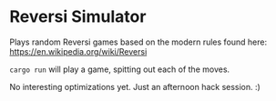 # Reversi Simulator

Plays random Reversi games based on the modern rules found here: https://en.wikipedia.org/wiki/Reversi

`cargo run` will play a game, spitting out each of the moves.

No interesting optimizations yet. Just an afternoon hack session. :)
